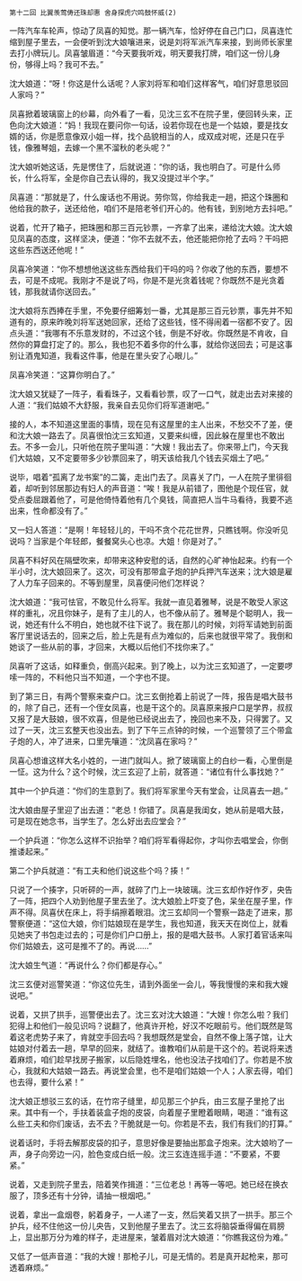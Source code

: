     第十二回 比翼羡莺俦还珠却惠 舍身探虎穴鸣鼓怀威(2) 

   一阵汽车车轮声，惊动了凤喜的知觉。那一辆汽车，恰好停在自己门口，凤喜连忙缩到屋子里去，一会便听到沈大娘嚷进来，说是刘将军派汽车来接，到尚师长家里去打小牌玩儿。凤喜皱眉道：“今天要我听戏，明天要我打牌，咱们这一份儿身份，够得上吗？我可不去。”

   沈大娘道：“呀！你这是什么话呢？人家刘将军和咱们这样客气，咱们好意思驳回人家吗？”

   凤喜掀着玻璃窗上的纱幕，向外看了一看，见沈三玄不在院子里，便回转头来，正色向沈大娘道：“妈！我现在要问你一句话，设若你现在也是一个姑娘，要是找女婿的话，你是愿意像双小姐一样，找个品貌相当的人，成双成对呢，还是只在乎钱，像雅琴姐，去嫁一个黑不溜秋的老头呢？”

   沈大娘听她这话，先是愣住了，后就说道：“你的话，我也明白了。可是什么师长，什么将军，全是你自己去认得的，我又没提过半个字。”

   凤喜道：“那就是了，什么废话也不用说。劳你驾，你给我走一趟，把这个珠圈和他给我的款子，送还给他，咱们不是陪老爷们开心的。他有钱，到别地方去抖吧。”

   说着，忙开了箱子，把珠圈和那三百元钞票，一齐拿了出来，递给沈大娘。沈大娘见凤喜的态度，这样坚决，便道：“你不去就不去，他还能把你抢了去吗？干吗把这些东西送还他呢！”

   凤喜冷笑道：“你不想想他送这些东西给我们干吗的吗？你收了他的东西，要想不去，可是不成呢。我刚才不是说了吗，你是不是光贪着钱呢？你既然不是光贪着钱，那我就请你送回去。”

   沈大娘将东西捧在手里，不免要仔细筹划一番，尤其是那三百元钞票，事先并不知道有的，原来昨晚刘将军送她回家，还给了这些钱，怪不得闹着一宿都不安了。因点头道：“我哪有不乐意发财的，不过这个钱，倒是不好收。你既然是不肯收，自然你的算盘打定了的。那么，我也犯不着多你的什么事，就给你送回去；可是这事别让酒鬼知道，我看这件事，他是在里头安了心眼儿。”

   凤喜冷笑道：“这算你明白了。”

   沈大娘又犹疑了一阵子，看看珠子，又看看钞票，叹了一口气，就走出去对来接的人道：“我们姑娘不大舒服，我亲自去见你们将军道谢吧。”

   接的人，本不知道这里面的事情，现在见有这屋里的主人出来，不愁交不了差，便和沈大娘一路去了。凤喜很怕沈三玄知道，又要来纠缠，因此躲在屋里也不敢出去。不多一会儿，只听他在院子里叫道：“大嫂！我出去了。你来带上门，今天我们大姑娘，又不定要带多少钞票回来了，明天该给我几个钱去买烟土了吧。”

   说毕，唱着“孤离了龙书案”的二簧，走出门去了。凤喜关了门，一人在院子里徘徊着，却听到邻居那边有妇人的声音道：“唉！我是从前错了，图他是个现任官，就受点委屈跟着他了，可是他倚恃着他有几个臭钱，简直把人当牛马看待，我要不逃出来，性命都没有了。”

   又一妇人答道：“是啊！年轻轻儿的，干吗不贪个花花世界，只瞧钱啊。你没听见说吗？当家是个年轻郎，餐餐窝头心也凉。大姐！你是对了。”

   凤喜不料好风在隔壁吹来，却带来这种安慰的话，自然的心旷神怡起来。约有一个半小时，沈大娘回来了。这次，可没有那带盒子炮的护兵押汽车送来；沈大娘是雇了人力车子回来的。不等到屋里，凤喜便问他们怎样说？

   沈大娘道：“我可怯官，不敢见什么将军。我就一直见着雅琴，说是不敢受人家这样的重礼，况且你妹子，是有了主儿的人，也不像从前了。雅琴是个聪明人，我一说，她还有什么不明白，她也就不往下说了。我在那儿的时候，刘将军请她到前面客厅里说话去的，回来之后，脸上先是有点为难似的，后来也就很平常了。我倒和她谈了一些从前的事，才回来，大概以后他们不找你来了。”

   凤喜听了这话，如释重负，倒高兴起来。到了晚上，以为沈三玄知道了，一定要啰嗦一阵的，不料他只当不知道，一个字也不提。

   到了第三日，有两个警察来查户口。沈三玄倒抢着上前说了一阵，报告是唱大鼓书的，除了自己，还有一个侄女凤喜，也是干这个的。凤喜原来报户口是学界，叔叔又报了是大鼓娘，很不欢喜，但是他已经说出去了，挽回也来不及，只得罢了。又过了一天，沈三玄整天也没出去。到了下午三点钟的时候，一个巡警领了三个带盒子炮的人，冲了进来，口里先嚷道：“沈凤喜在家吗？”

   凤喜心想谁这样大名小姓的，一进门就叫人。掀了玻璃窗上的白纱一看，心里倒是一怔。这为什么？这个时候，沈三玄迎了上前，就答道：“诸位有什么事找她？”

   其中一个护兵道：“你们的生意到了。我们将军家里今天有堂会，让凤喜去一趟。”

   沈大娘由屋子里迎了出去道：“老总！你错了。凤喜是我闺女，她从前是唱大鼓，可是现在她念书，当学生了。怎么好出去应堂会？”

   一个护兵道：“你怎么这样不识抬举？咱们将军看得起你，才叫你去唱堂会，你倒推诿起来。”

   第二个护兵就道：“有工夫和他们说这些个吗？揍！”

   只说了一个揍字，只听砰的一声，就碎了门上一块玻璃。沈三玄却作好作歹，央告了一阵，把四个人劝到他屋子里去坐了。沈大娘脸上吓变了色，呆坐在屋子里，作声不得。凤喜伏在床上，将手绢擦着眼泪。沈三玄却同一个警察一路走了进来，那警察便道：“这位大娘，你们姑娘现在是学生，我也知道，我天天在岗位上，就看见她夹了书包走过去的；可是你们户口册上，报的是唱大鼓书。人家打着官话来叫你们姑娘去，这可是推不了的。再说……”

   沈大娘生气道：“再说什么？你们都是存心。”

   沈三玄便对巡警笑道：“你这位先生，请到外面坐一会儿，等我慢慢的来和我大嫂说吧。”

   说着，又拱了拱手，巡警便出去了。沈三玄对沈大娘道：“大嫂！你怎么啦？我们犯得上和他们一般见识吗？说翻了，他真许开枪，好汉不吃眼前亏。他们既然是驾着这老虎势子来了，肯就空手回去吗？我想既然是堂会，自然不像上落子馆，让大姑娘对付着去一趟，早早的回来，就结了。谁教咱们从前是干这个的。若说将来透着麻烦，咱们趁早找房子搬家，以后隐姓埋名，他也没法子找咱们了。你若是不放心，我就和大姑娘一路去。再说堂会里，也不是咱们姑娘一个人；人家去得，咱们也去得，要什么紧！”

   沈大娘正想驳三玄的话，在竹帘子缝里，却见那三个护兵，由三玄屋子里抢了出来。其中有一个，手扶着装盒子炮的皮袋，向着屋子里瞪着眼睛，喝道：“谁有这么些工夫和你们废话，去不去？干脆就是一句。你若是不去，我们有我们的打算。”

   说着话时，手将去解那皮袋的扣子，意思好像是要抽出那盒子炮来。沈大娘哟了一声，身子向旁边一闪，脸色变成白纸一般。沈三玄连连摇手道：“不要紧，不要紧。”

   说着，又走到院子里去，陪着笑作揖道：“三位老总！再等一等吧。她已经在换衣服了，顶多还有十分钟，请抽一根烟吧。”

   说着，拿出一盒烟卷，躬着身子，一人递了一支，然后笑着又拱了一拱手。那三个护兵，经不住他这一份儿央告，又到他屋子里去了。沈三玄将脑袋垂得偏在肩膀上，显出那万分为难的样子，走进屋来，皱着眉对沈大娘道：“你瞧我这份为难。”

   又低了一低声音道：“我的大嫂！那枪子儿，可是无情的。若是真开起枪来，那可透着麻烦。”

